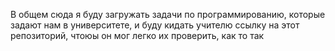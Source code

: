 В общем сюда я буду загружать задачи по программированию, которые задают нам в университете, и буду кидать учителю ссылку на этот репозиторий, чтоюы он мог легко их проверить, как то так
